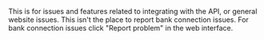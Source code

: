This is for issues and features related to integrating with the API, or general website issues. This isn't the place to report bank connection issues. For bank connection issues click "Report problem" in the web interface.
